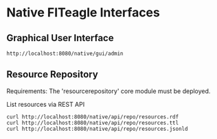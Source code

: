 Native FITeagle Interfaces
==========================

Graphical User Interface
------------------------

    http://localhost:8080/native/gui/admin

Resource Repository
-------------------

Requirements: The 'resourcerepository' core module must be deployed.

List resources via REST API

    curl http://localhost:8080/native/api/repo/resources.rdf
    curl http://localhost:8080/native/api/repo/resources.ttl
    curl http://localhost:8080/native/api/repo/resources.jsonld
